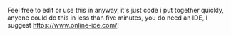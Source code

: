 Feel free to edit or use this in anyway, it's just code i put together quickly, anyone could do this in less than five minutes, you do need an IDE, I suggest https://www.online-ide.com/!
